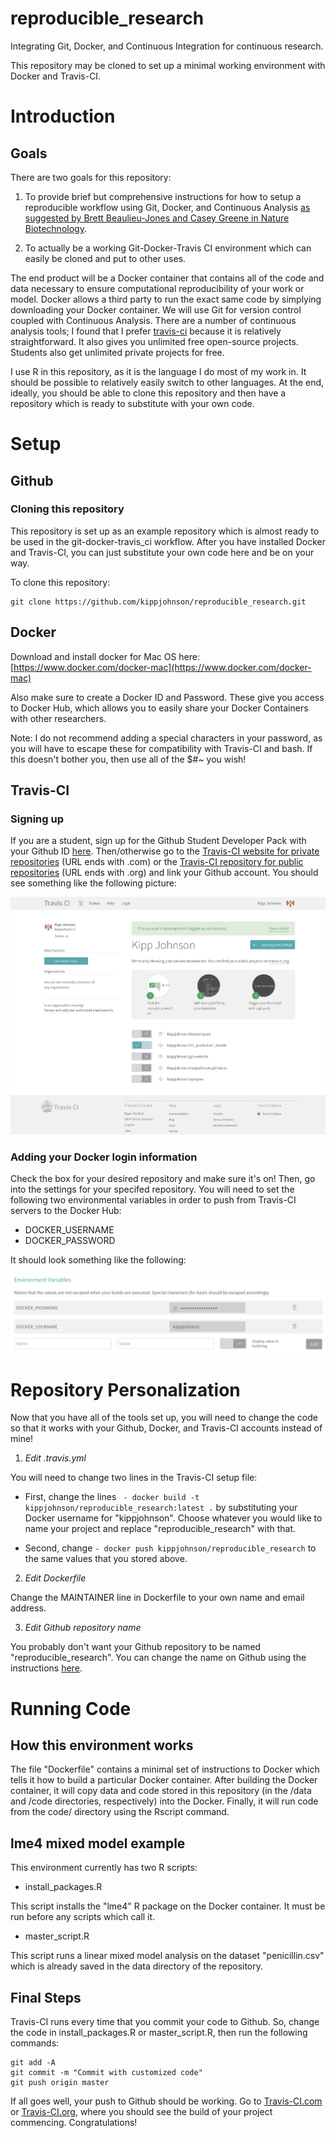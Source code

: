 # reproducible_research
Integrating Git, Docker, and Continuous Integration for continuous research.

This repository may be cloned to set up a minimal working environment with Docker and Travis-CI.

# Introduction

## Goals

There are two goals for this repository:

1. To provide brief but comprehensive instructions for how to setup a reproducible workflow using Git, Docker, and Continuous Analysis [as suggested by Brett Beaulieu-Jones and Casey Greene in Nature Biotechnology](http://www.nature.com/nbt/journal/v35/n4/abs/nbt.3780.html "Reproducibility of computational workflows is automated using continuous analysis").

2. To actually be a working Git-Docker-Travis CI environment which can easily be cloned and put to other uses.

The end product will be a Docker container that contains all of the code and data necessary to ensure computational reproducibility of your work or model. Docker allows a third party to run the exact same code by simplying downloading your Docker container. We will use Git for version control coupled with Continuous Analysis. There are a number of continuous analysis tools; I found that I prefer [travis-ci](https://travis-ci.com) because it is relatively straightforward. It also gives you unlimited free open-source projects. Students also get unlimited private projects for free.

 I use R in this repository, as it is the language I do most of my work in. It should be possible to relatively easily switch to other languages. At the end, ideally, you should be able to clone this repository and then have a repository which is ready to substitute with your own code.

# Setup

## Github

### Cloning this repository

This repository is set up as an example repository which is almost ready to be used in the git-docker-travis_ci workflow. After you have installed Docker and Travis-CI, you can just substitute your own code here and be on your way.

To clone this repository:

```shell
git clone https://github.com/kippjohnson/reproducible_research.git
```

## Docker

Download and install docker for Mac OS here: [https://www.docker.com/docker-mac](https://www.docker.com/docker-mac)

Also make sure to create a Docker ID and Password. These give you access to Docker Hub, which allows you to easily share your Docker Containers with other researchers.

Note: I do not recommend adding a special characters in your password, as you will have to escape these for compatibility with Travis-CI and bash. If this doesn't bother you, then use all of the $#~ you wish!

## Travis-CI

### Signing up

If you are a student, sign up for the Github Student Developer Pack with your Github ID [here](https://education.github.com/pack). Then/otherwise go to the [Travis-CI website for private repositories](https://travis-ci.com) (URL ends with .com) or the [Travis-CI repository for public repositories](https://travis-ci.org) (URL ends with .org) and link your Github account. You should see something like the following picture:

![alt text](https://github.com/kippjohnson/reproducible_research/blob/master/img/Travis_CI_private_repos.png?raw=true "Travis CI Screenshot")

### Adding your Docker login information

Check the box for your desired repository and make sure it's on! Then, go into the settings for your specifed repository. You will need to set the following two environmental variables in order to push from Travis-CI servers to the Docker Hub:

* DOCKER_USERNAME
* DOCKER_PASSWORD

It should look something like the following:

![alt text](https://github.com/kippjohnson/reproducible_research/blob/master/img/travis_ci_docker_info.png?raw=true "Travis CI Docker Info")

# Repository Personalization

Now that you have all of the tools set up, you will need to change the code so that it works with your Github, Docker, and Travis-CI accounts instead of mine!

1. *Edit .travis.yml*

You will need to change two lines in the Travis-CI setup file:

* First, change the lines ```  - docker build -t kippjohnson/reproducible_research:latest . ``` by substituting your Docker username for "kippjohnson". Choose whatever you would like to name your project and replace "reproducible_research" with that.

* Second, change ```- docker push kippjohnson/reproducible_research``` to the same values that you stored above.

2. *Edit Dockerfile*

Change the MAINTAINER line in Dockerfile to your own name and email address.

3. *Edit Github repository name*

You probably don't want your Github repository to be named "reproducible_research". You can change the name on Github using the instructions [here](https://help.github.com/articles/renaming-a-repository/).


# Running Code

## How this environment works

The file "Dockerfile" contains a minimal set of instructions to Docker which tells it how to build a particular Docker container. After building the Docker container, it will copy data and code stored in this repository (in the /data and /code directories, respectively) into the Docker. Finally, it will run code from the code/ directory using the Rscript command.

## lme4 mixed model example

This environment currently has two R scripts:

* install_packages.R

This script installs the "lme4" R package on the Docker container. It must be run before any scripts which call it.

* master_script.R

This script runs a linear mixed model analysis on the dataset "penicillin.csv" which is already saved in the data directory of the repository.

## Final Steps

Travis-CI runs every time that you commit your code to Github. So, change the code in install_packages.R or master_script.R, then run the following commands:

```
git add -A
git commit -m "Commit with customized code"
git push origin master
```

If all goes well, your push to Github should be working. Go to [Travis-CI.com](https://travis-ci.com) or [Travis-CI.org](https://travis-ci.org), where you should see the build of your project commencing. Congratulations!
